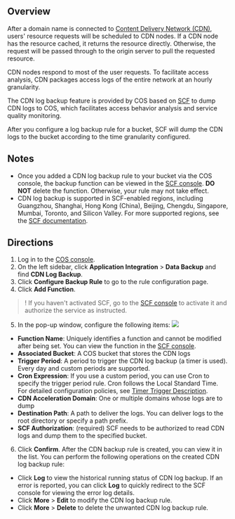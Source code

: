 ## Overview

After a domain name is connected to [Content Delivery Network (CDN)](https://intl.cloud.tencent.com/document/product/228/2939), users' resource requests will be scheduled to CDN nodes. If a CDN node has the resource cached, it returns the resource directly. Otherwise, the request will be passed through to the origin server to pull the requested resource.

CDN nodes respond to most of the user requests. To facilitate access analysis, CDN packages access logs of the entire network at an hourly granularity.

The CDN log backup feature is provided by COS based on [SCF](https://www.tencentcloud.com/document/product/583) to dump CDN logs to COS, which facilitates access behavior analysis and service quality monitoring.

After you configure a log backup rule for a bucket, SCF will dump the CDN logs to the bucket according to the time granularity configured.

## Notes

- Once you added a CDN log backup rule to your bucket via the COS console, the backup function can be viewed in the [SCF console](https://console.cloud.tencent.com/scf/list?rid=1&ns=default). **DO NOT** delete the function. Otherwise, your rule may not take effect.
- CDN log backup is supported in SCF-enabled regions, including Guangzhou, Shanghai, Hong Kong (China), Beijing, Chengdu, Singapore, Mumbai, Toronto, and Silicon Valley. For more supported regions, see the [SCF documentation](https://www.tencentcloud.com/document/product/583).

## Directions

1. Log in to the [COS console](https://console.cloud.tencent.com/cos5).
2. On the left sidebar, click **Application Integration** > **Data Backup** and find **CDN Log Backup**.
3. Click **Configure Backup Rule** to go to the rule configuration page.
4. Click **Add Function**.
>! If you haven't activated SCF, go to the [SCF console](https://console.cloud.tencent.com/scf) to activate it and authorize the service as instructed.
>
5. In the pop-up window, configure the following items:
![](https://main.qcloudimg.com/raw/381a243bc2333c2a4dbd56f436826a33.png)
 - **Function Name**: Uniquely identifies a function and cannot be modified after being set. You can view the function in the [SCF console](https://console.cloud.tencent.com/scf/list?rid=1&ns=default).
 - **Associated Bucket**: A COS bucket that stores the CDN logs
 - **Trigger Period**: A period to trigger the CDN log backup (a timer is used). Every day and custom periods are supported.
 - **Cron Expression**: If you use a custom period, you can use Cron to specify the trigger period rule. Cron follows the Local Standard Time. For detailed configuration policies, see [Timer Trigger Description](https://intl.cloud.tencent.com/document/product/583/9708).
 - **CDN Acceleration Domain**: One or multiple domains whose logs are to dump
 - **Destination Path**: A path to deliver the logs. You can deliver logs to the root directory or specify a path prefix.
 - **SCF Authorization**: (required) SCF needs to be authorized to read CDN logs and dump them to the specified bucket.
6. Click **Confirm**. After the CDN backup rule is created, you can view it in the list.
You can perform the following operations on the created CDN log backup rule:
 - Click **Log** to view the historical running status of CDN log backup. If an error is reported, you can click **Log** to quickly redirect to the SCF console for viewing the error log details.
 - Click **More** > **Edit** to modify the CDN log backup rule.
 - Click **More** > **Delete** to delete the unwanted CDN log backup rule.
